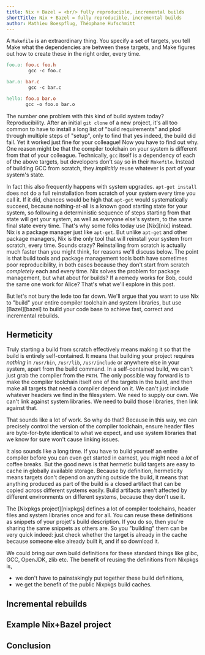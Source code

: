 ```yaml
---
title: Nix + Bazel = <br/> fully reproducible, incremental builds
shortTitle: Nix + Bazel = fully reproducible, incremental builds
author: Mathieu Boespflug, Théophane Hufschmitt
---
```


A `Makefile` is an extraordinary thing. You specify a set of targets,
you tell Make what the dependencies are between these targets, and
Make figures out how to create these in the right order, every time.

```makefile
foo.o: foo.c foo.h
        gcc -c foo.c

bar.o: bar.c
        gcc -c bar.c

hello: foo.o bar.o
       gcc -o foo.o bar.o
```

The number one problem with this kind of build system today?
Reproducibility. After an initial `git clone` of a new project, it's
all too common to have to install a long list of "build requirements"
and plod through multiple steps of "setup", only to find that yes
indeed, the build did fail. Yet it worked just fine for your
colleague! Now you have to find out why. One reason might be that the
compiler toolchain on your system is different from that of your
colleague. Technically, `gcc` itself is a dependency of each of the
above targets, but developers don't say so in their `Makefile`.
Instead of building GCC from scratch, they *implicitly* reuse whatever
is part of your system's state.

In fact this also frequently happens with system upgrades. `apt-get
install` does not do a full reinstallation from scratch of your system
every time you call it. If it did, chances would be high that
`apt-get` would systematically succeed, because nothing-at-all is
a known good starting state for your system, so following
a deterministic sequence of steps starting from that state will get
your system, as well as everyone else's system, to the same final
state every time. That's why some folks today use [Nix][nix] instead.
Nix is a package manager just like `apt-get`. But unlike `apt-get` and
other package managers, Nix is the only tool that will reinstall your
system from scratch, every time. Sounds crazy? Reinstalling from
scratch is actually much faster than you might think, for reasons
we'll discuss below. The point is that build tools and package
management tools both have sometimes poor reproducibility, in both
cases because they don't start from scratch *completely* each and
every time. Nix solves the problem for package management, but what
about for builds? If a remedy works for Bob, could the same one work
for Alice? That's what we'll explore in this post.

But let's not bury the lede too far down. We'll argue that you want
to use Nix to "build" your entire compiler toolchain and system
libraries, but use [Bazel][bazel] to build your code base to achieve
fast, correct and incremental rebuilds.

## Hermeticity

Truly starting a build from scratch effectively means making it so
that the build is entirely self-contained. It means that building your
project requires *nothing* in `/usr/bin`, `/usr/lib`, `/usr/include`
or anywhere else in your system, apart from the build command. In
a self-contained build, we can't just grab the compiler from the
`PATH`. The only possible way forward is to make the compiler
toolchain itself one of the targets in the build, and then make all
targets that need a compiler depend on it. We can't just include
whatever headers we find in the filesystem. We need to supply our own.
We can't link against system libraries. We need to build those
libraries, then link against that.

That sounds like a lot of work. So why do that? Because in this way,
we can precisely control the version of the compiler toolchain, ensure
header files are byte-for-byte identical to what we expect, and use
system libraries that we know for sure won't cause linking issues.

It also sounds like a long time. If you have to build yourself an
entire compiler before you can even get started in earnest, you might
need a *lot* of coffee breaks. But the good news is that hermetic
build targets are easy to cache in globally available storage. Because
by definition, hermeticity means targets don't depend on anything
outside the build, it means that anything produced as part of the
build is a closed artifact that can be copied across different systems
easily. Build artifacts aren't affected by different environments on
different systems, because they don't use it.

The [Nixpkgs project][nixpkgs] defines a lot of compiler toolchains,
header files and system libraries once and for all. You can reuse
these definitions as snippets of your projet's build description. If
you do so, then you're sharing the same snippets as others are. So you
"building" them can be very quick indeed: just check whether the
target is already in the cache because someone else already built it,
and if so download it.

We could bring our own build definitions for these standard things
like glibc, GCC, OpenJDK, zlib etc. The benefit of reusing the
definitions from Nixpkgs is,

* we don't have to painstakingly put together these build definitions,
* we get the benefit of the public Nixpkgs build caches.

## Incremental rebuilds

## Example Nix+Bazel project

## Conclusion
